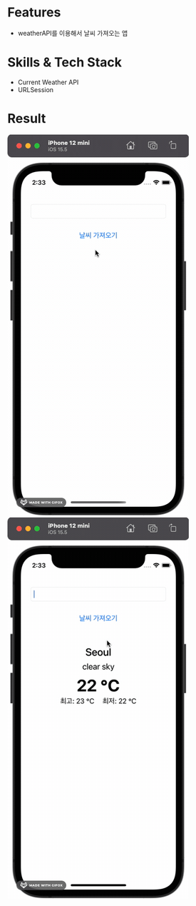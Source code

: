 # Features
- weatherAPI를 이용해서 날씨 가져오는 앱

# Skills & Tech Stack
- Current Weather API 
- URLSession

# Result
![success](./img/weatherAppSuccess.gif)
![failed](./img/weatherAppFail.gif)
